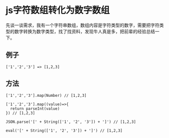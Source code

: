 # js字符数组转化为数字数组

先谈一谈需求，我有一个字符串数组，数组内容是字符类型的数字，需要把字符类型的数字转换为数字类型，找了找资料，发现牛人真是多，把前辈的经验总结一下。

## 例子

    ['1','2','3'] => [1,2,3]

## 方法

    ['1','2','3'].map(Number) // [1,2,3]

    ['1','2','3'].map((value)=>{
      return parseInt(value)
    }) // [1,2,3]
                        
    JSON.parse('[' + String(['1', '2', '3']) + ']') // [1,2,3]

    eval('[' + String(['1', '2', '3']) + ']') // [1,2,3]

